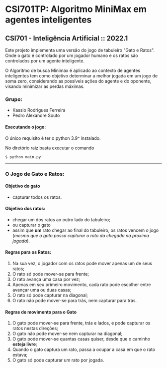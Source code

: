 # CSI701TP: Algoritmo MiniMax em agentes inteligentes

## CSI701 - Inteligência Artificial :: 2022.1

Este projeto implementa uma versão do jogo de tabuleiro "Gato e Ratos". Onde o gato é controlado por um jogador humano e os ratos são controlados por um agente inteligente. 

O Algoritmo de busca Minimax é aplicado ao contexto de agentes inteligentes tem como objetivo determinar a melhor jogada em um jogo de soma zero, considerando as possíveis ações do agente e do oponente, visando minimizar as perdas máximas.

### Grupo:

 - Kassio Rodrigues Ferreira
 - Pedro Alexandre Souto

#### Executando o jogo:

O único requisito é ter o python 3.9^ instalado. 

No diretório raiz basta executar o comando 

```
$ python main.py
```

---
### O Jogo de Gato e Ratos:

#### Objetivo do gato

 - capturar todos os ratos.

#### Objetivo dos ratos:

 - chegar um dos ratos ao outro lado do tabuleiro;
 - ou capturar o gato
 - assim que **um** rato chegar ao final do tabuleiro, os ratos vencem o jogo (_mesmo que o gato possa capturar o rato da chegada na proxima jogada_).

#### Regras para os Ratos:

 1. Na sua vez, o jogador com os ratos pode mover apenas um de seus ratos;
 2. O rato só pode mover-se para frente;
 3. O rato avança uma casa por vez;
 4. Apenas em seu primeiro movimento, cada rato pode escolher entre avançar uma ou duas casas;
 5. O rato só pode capturar na diagonal;
 6. O rato não pode mover-se para trás, nem capturar para trás.

#### Regras de movimento para o Gato

 1. O gato pode mover-se para frente, trás e lados, e pode capturar os ratos nestas direções;
 2. O gato não pode mover-se nem capturar na diagonal;
 3. O gato pode mover-se quantas casas quiser, desde que o caminho **esteja livre**;
 4. Quando o gato captura um rato, passa a ocupar a casa em que o rato estava;
 5. O gato só pode capturar um rato por jogada.


  


  
